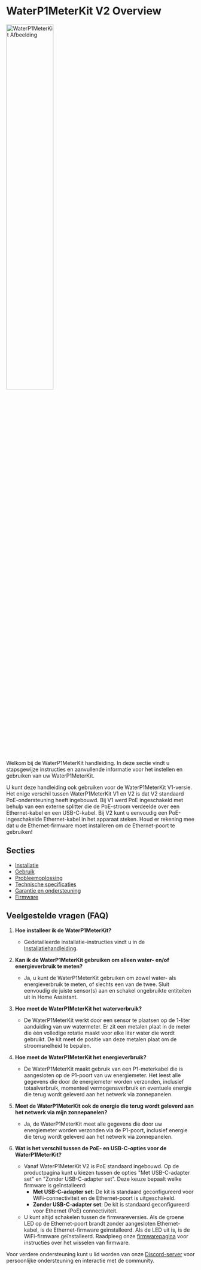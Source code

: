 # WaterP1MeterKit V2 Overview

<img src="/images/waterp1meterkit/waterp1meterkit-product-shop.png" alt="WaterP1MeterKit Afbeelding" style="width: 50%;">

Welkom bij de WaterP1MeterKit handleiding. In deze sectie vindt u stapsgewijze instructies en aanvullende informatie voor het instellen en gebruiken van uw WaterP1MeterKit.

U kunt deze handleiding ook gebruiken voor de WaterP1MeterKit V1-versie. Het enige verschil tussen WaterP1MeterKit V1 en V2 is dat V2 standaard PoE-ondersteuning heeft ingebouwd. Bij V1 werd PoE ingeschakeld met behulp van een externe splitter die de PoE-stroom verdeelde over een Ethernet-kabel en een USB-C-kabel. Bij V2 kunt u eenvoudig een PoE-ingeschakelde Ethernet-kabel in het apparaat steken. Houd er rekening mee dat u de Ethernet-firmware moet installeren om de Ethernet-poort te gebruiken!

## Secties

- [Installatie](installation)
- [Gebruik](usage)
- [Probleemoplossing](troubleshooting)
- [Technische specificaties](technical-specifications)
- [Garantie en ondersteuning](warranty-and-support)
- [Firmware](firmware)

## Veelgestelde vragen (FAQ)

1. **Hoe installeer ik de WaterP1MeterKit?**
   - Gedetailleerde installatie-instructies vindt u in de [Installatiehandleiding](installation).

2. **Kan ik de WaterP1MeterKit gebruiken om alleen water- en/of energieverbruik te meten?**
   - Ja, u kunt de WaterP1MeterKit gebruiken om zowel water- als energieverbruik te meten, of slechts een van de twee. Sluit eenvoudig de juiste sensor(s) aan en schakel ongebruikte entiteiten uit in Home Assistant.

3. **Hoe meet de WaterP1MeterKit het waterverbruik?**
   - De WaterP1MeterKit werkt door een sensor te plaatsen op de 1-liter aanduiding van uw watermeter. Er zit een metalen plaat in de meter die één volledige rotatie maakt voor elke liter water die wordt gebruikt. De kit meet de positie van deze metalen plaat om de stroomsnelheid te bepalen.

4. **Hoe meet de WaterP1MeterKit het energieverbruik?**
   - De WaterP1MeterKit maakt gebruik van een P1-meterkabel die is aangesloten op de P1-poort van uw energiemeter. Het leest alle gegevens die door de energiemeter worden verzonden, inclusief totaalverbruik, momenteel vermogensverbruik en eventuele energie die terug wordt geleverd aan het netwerk via zonnepanelen.

5. **Meet de WaterP1MeterKit ook de energie die terug wordt geleverd aan het netwerk via mijn zonnepanelen?**
   - Ja, de WaterP1MeterKit meet alle gegevens die door uw energiemeter worden verzonden via de P1-poort, inclusief energie die terug wordt geleverd aan het netwerk via zonnepanelen.

6. **Wat is het verschil tussen de PoE- en USB-C-opties voor de WaterP1MeterKit?**
   - Vanaf WaterP1MeterKit V2 is PoE standaard ingebouwd. Op de productpagina kunt u kiezen tussen de opties "Met USB-C-adapter set" en "Zonder USB-C-adapter set". Deze keuze bepaalt welke firmware is geïnstalleerd:
     - **Met USB-C-adapter set**: De kit is standaard geconfigureerd voor WiFi-connectiviteit en de Ethernet-poort is uitgeschakeld.
     - **Zonder USB-C-adapter set**: De kit is standaard geconfigureerd voor Ethernet (PoE) connectiviteit.
   - U kunt altijd schakelen tussen de firmwareversies. Als de groene LED op de Ethernet-poort brandt zonder aangesloten Ethernet-kabel, is de Ethernet-firmware geïnstalleerd. Als de LED uit is, is de WiFi-firmware geïnstalleerd. Raadpleeg onze [firmwarepagina](firmware) voor instructies over het wisselen van firmware.

Voor verdere ondersteuning kunt u lid worden van onze [Discord-server](https://smarthomeshop.io/discord) voor persoonlijke ondersteuning en interactie met de community.